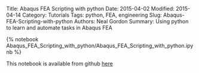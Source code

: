 Title: Abaqus FEA Scripting with python
Date: 2015-04-02
Modified: 2015-04-14
Category: Tutorials
Tags: python, FEA, engineering
Slug: Abaqus-FEA-Scripting-with-python
Authors: Neal Gordon
Summary: Using python to learn and automate tasks in Abaqus FEA 

{% notebook Abaqus_FEA_Scripting_with_python/Abaqus_FEA_Scripting_with_python.ipynb %}

This notebook is available from github [here](https://github.com/nagordon/blog/blob/master/content/notebooks/Abaqus_FEA_Scripting_with_python/Abaqus_FEA_Scripting_with_python.ipynb)
